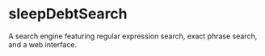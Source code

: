 # sleepDebtSearch

A search engine featuring regular expression search, exact phrase search, and a web interface.
